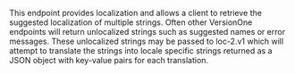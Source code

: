 This endpoint provides localization and allows a client to retrieve the suggested localization of multiple strings. Often other VersionOne endpoints will return unlocalized strings such as suggested names or error messages. These unlocalized strings may be passed to loc-2.v1 which will attempt to translate the strings into locale specific strings returned as a JSON object with key-value pairs for each translation.